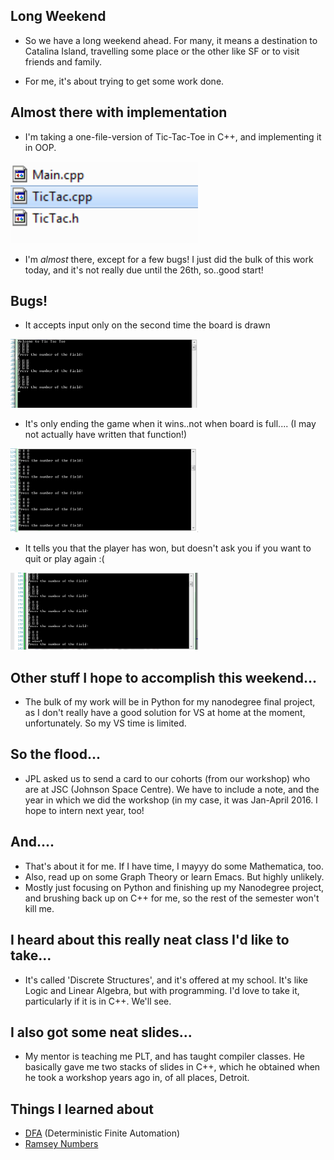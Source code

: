 ## Long Weekend

- So we have a long weekend ahead.
  For many, it means a destination to Catalina Island,
  travelling some place or the other like SF or to visit 
  friends and family.
  
- For me, it's about trying to get some work done. 


## Almost there with implementation

- I'm taking a one-file-version of Tic-Tac-Toe in C++,
  and implementing it in OOP.
  
<img src="/images/Tic/tic_004.png" width="300">
  
- I'm *almost* there, except for a few bugs!
  I just did the bulk of this work today, and it's 
  not really due until the 26th, so..good start!
  
## Bugs!
  
- It accepts input only on the second time the board is drawn

<img src="/images/Tic/tic_001.png" width="300">

- It's only ending the game when it wins..not when board is full....
  (I may not actually have written that function!)
  
<img src="/images/Tic/tic_002.png" width="300">

- It tells you that the player has won, but doesn't ask you 
  if you want to quit or play again :(
  
<img src="/images/Tic/tic_003.png" width="300">

## Other stuff I hope to accomplish this weekend...

- The bulk of my work will be in Python for my nanodegree final project, as I don't really
  have a good solution for VS at home at the moment, unfortunately.
  So my VS time is limited.
  
  
## So the flood...

- JPL asked us to send a card to our cohorts (from our workshop) who are at 
  JSC (Johnson Space Centre). We have to include a note, and the year in which we did
  the workshop (in my case, it was Jan-April 2016. I hope to intern next year, too!
  
## And....

- That's about it for me. If I have time, I mayyy do some Mathematica, too.
- Also, read up on some Graph Theory or learn Emacs. But highly unlikely.
- Mostly just focusing on Python and finishing up my Nanodegree project, 
  and brushing back up on C++ for me, so the rest of the semester won't kill me.
  
## I heard about this really neat class I'd like to take...

- It's called 'Discrete Structures', and it's offered at my school.
  It's like Logic and Linear Algebra, but with programming. I'd love to take it,
  particularly if it is in C++. We'll see.
  
## I also got some neat slides...

- My mentor is teaching me PLT, and has taught compiler classes. He basically gave me
  two stacks of slides in C++, which he obtained when he took a workshop years ago 
  in, of all places, Detroit. 
  
## Things I learned about 

- [DFA](https://en.wikipedia.org/wiki/Deterministic_finite_automaton) (Deterministic Finite Automation)
- [Ramsey Numbers](http://mathworld.wolfram.com/RamseyNumber.html)
  



